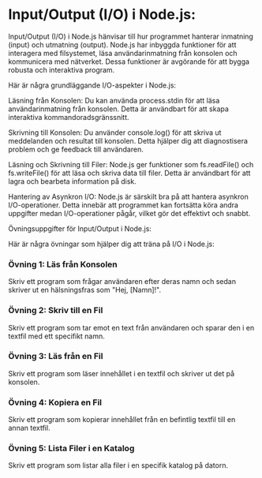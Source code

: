 # Input/Output (I/O) i Node.js:

Input/Output (I/O) i Node.js hänvisar till hur programmet hanterar inmatning (input) och utmatning (output). Node.js har inbyggda funktioner för att interagera med filsystemet, läsa användarinmatning från konsolen och kommunicera med nätverket. Dessa funktioner är avgörande för att bygga robusta och interaktiva program.

Här är några grundläggande I/O-aspekter i Node.js:

Läsning från Konsolen:
Du kan använda process.stdin för att läsa användarinmatning från konsolen. Detta är användbart för att skapa interaktiva kommandoradsgränssnitt.

Skrivning till Konsolen:
Du använder console.log() för att skriva ut meddelanden och resultat till konsolen. Detta hjälper dig att diagnostisera problem och ge feedback till användaren.

Läsning och Skrivning till Filer:
Node.js ger funktioner som fs.readFile() och fs.writeFile() för att läsa och skriva data till filer. Detta är användbart för att lagra och bearbeta information på disk.

Hantering av Asynkron I/O:
Node.js är särskilt bra på att hantera asynkron I/O-operationer. Detta innebär att programmet kan fortsätta köra andra uppgifter medan I/O-operationer pågår, vilket gör det effektivt och snabbt.

Övningsuppgifter för Input/Output i Node.js:

Här är några övningar som hjälper dig att träna på I/O i Node.js:

### Övning 1: Läs från Konsolen
Skriv ett program som frågar användaren efter deras namn och sedan skriver ut en hälsningsfras som "Hej, [Namn]!".

### Övning 2: Skriv till en Fil
Skriv ett program som tar emot en text från användaren och sparar den i en textfil med ett specifikt namn.

### Övning 3: Läs från en Fil
Skriv ett program som läser innehållet i en textfil och skriver ut det på konsolen.

### Övning 4: Kopiera en Fil
Skriv ett program som kopierar innehållet från en befintlig textfil till en annan textfil.

### Övning 5: Lista Filer i en Katalog
Skriv ett program som listar alla filer i en specifik katalog på datorn.


